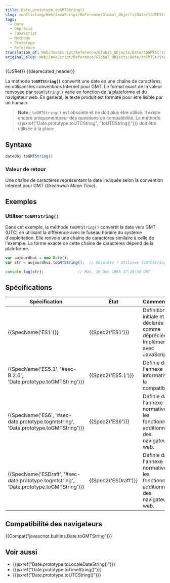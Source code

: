 ```yaml
---
title: Date.prototype.toGMTString()
slug: conflicting/Web/JavaScript/Reference/Global_Objects/Date/toUTCString
tags:
  - Date
  - Déprécié
  - JavaScript
  - Méthode
  - Prototype
  - Reference
translation_of: Web/JavaScript/Reference/Global_Objects/Date/toGMTString
original_slug: Web/JavaScript/Reference/Global_Objects/Date/toGMTString
---
```


{{JSRef}} {{deprecated_header}}

La méthode **`toGMTString()`** convertit une date en une chaîne de caractères, en utilisant les conventions Internet pour GMT. Le format exact de la valeur renvoyée par `toGMTString()` varie en fonction de la plateforme et du navigateur web. En général, le texte produit est formaté pour être lisible par un humain.

> **Note :** `toGMTString()` est obsolète et ne doit plus être utilisé. Il existe encore uniquementpour des questions de compatibilité. La méthode {{jsxref("Date.prototype.toUTCString", "toUTCString()")}} doit être utilisée à la place.

## Syntaxe

```js
dateObj.toGMTString()
```

### Valeur de retour

Une chaîne de caractères représentant la date indiquée selon la convention internet pour GMT (_Greenwich Mean Time_).

## Exemples

### Utiliser `toGMTString()`

Dans cet exemple, la méthode `toGMTString()` convertit la date vers GMT (UTC) en utilisant la différence avec le fuseau horaire du système d'exploitation. Elle renvoie une chaîne de caractères similaire à celle de l'exemple. La forme exacte de cette chaîne de caractères dépend de la plateforme.

```js
var aujourdhui = new Date();
var str = aujourdhui.toGMTString();  // Obsolète ! Utilisez toUTCString()

console.log(str);               // Mon, 18 Dec 1995 17:28:35 GMT
```

## Spécifications

| Spécification                                                                                                        | État                         | Commentaires                                                                                |
| -------------------------------------------------------------------------------------------------------------------- | ---------------------------- | ------------------------------------------------------------------------------------------- |
| {{SpecName('ES1')}}                                                                                             | {{Spec2('ES1')}}         | Définition initiale et déjà déclarée comme dépréciée. Implémentée avec JavaScript 1.0.      |
| {{SpecName('ES5.1', '#sec-B.2.6', 'Date.prototype.toGMTString')}}                             | {{Spec2('ES5.1')}}     | Définie dans l'annexe informative sur la compatibilité.                                     |
| {{SpecName('ES6', '#sec-date.prototype.togmtstring', 'Date.prototype.toGMTString')}}     | {{Spec2('ES6')}}         | Définie dans l'annexe normative sur les fonctionnalités additionnelles des navigateurs web. |
| {{SpecName('ESDraft', '#sec-date.prototype.togmtstring', 'Date.prototype.toGMTString')}} | {{Spec2('ESDraft')}} | Définie dans l'annexe normative sur les fonctionnalités additionnelles des navigateurs web. |

## Compatibilité des navigateurs

{{Compat("javascript.builtins.Date.toGMTString")}}

## Voir aussi

- {{jsxref("Date.prototype.toLocaleDateString()")}}
- {{jsxref("Date.prototype.toTimeString()")}}
- {{jsxref("Date.prototype.toUTCString()")}}
